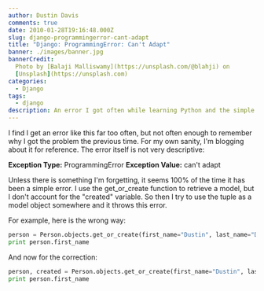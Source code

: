```yaml
---
author: Dustin Davis
comments: true
date: 2010-01-28T19:16:48.000Z
slug: django-programmingerror-cant-adapt
title: "Django: ProgrammingError: Can't Adapt"
banner: ./images/banner.jpg
bannerCredit:
  Photo by [Balaji Malliswamy](https://unsplash.com/@blahji) on
  [Unsplash](https://unsplash.com)
categories:
  - Django
tags:
  - django
description: An error I got often while learning Python and the simple fix.
---
```


I find I get an error like this far too often, but not often enough to remember
why I got the problem the previous time. For my own sanity, I'm blogging about
it for reference. The error itself is not very descriptive:

**Exception Type:** ProgrammingError **Exception Value:** can't adapt

Unless there is something I'm forgetting, it seems 100% of the time it has been
a simple error. I use the get_or_create function to retrieve a model, but I
don't account for the "created" variable. So then I try to use the tuple as a
model object somewhere and it throws this error.

For example, here is the wrong way:

```python
person = Person.objects.get_or_create(first_name="Dustin", last_name="Davis")
print person.first_name
```

And now for the correction:

```python
person, created = Person.objects.get_or_create(first_name="Dustin", last_name="Davis")
print person.first_name
```
